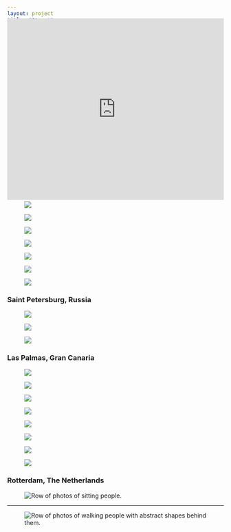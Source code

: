 ```yaml
---
layout: project
title: "Street"
date: 2019-01-11 12:00:00 +0100
category: "photography"
color: ffffff
background: 444444
image: /static/img/street/helsinki-4.jpg
---
```



<figure class="project__picture-group--light" style="margin:-12vw 0 8vw;">
  <div style="width:100%;height:0;padding-bottom:44%;position:relative;text-align:left;">
    <iframe src="https://player.vimeo.com/video/355866914" width="100%" height="100%" frameborder="0" webkitallowfullscreen mozallowfullscreen allowfullscreen style="height:44vw;"></iframe>
  </div>
</figure>


### Helsinki, Finland

<div class="project__picture-group">

  <figure class="project__picture">
    <img class="project__image lazy"
      data-srcset="/static/img/street/helsinki-1.jpg 1x,
        /static/img/street/helsinki-1@2x.jpg 2x"
      src="/static/img/placeholder.jpg"
      data-src="/static/img/street/helsinki-1.jpg">
  </figure>

  <figure class="project__picture">
    <img class="project__image lazy"
      data-srcset="/static/img/street/helsinki-2.jpg 1x,
        /static/img/street/helsinki-2@2x.jpg 2x"
      src="/static/img/placeholder.jpg"
      data-src="/static/img/street/helsinki-2.jpg">
  </figure>

  <figure class="project__picture">
    <img class="project__image lazy"
      data-srcset="/static/img/street/helsinki-3.jpg 1x,
        /static/img/street/helsinki-3@2x.jpg 2x"
      src="/static/img/placeholder.jpg"
      data-src="/static/img/street/helsinki-3.jpg">
  </figure>

  <figure class="project__picture">
    <img class="project__image lazy"
      data-srcset="/static/img/street/helsinki-4.jpg 1x,
        /static/img/street/helsinki-4@2x.jpg 2x"
      src="/static/img/placeholder.jpg"
      data-src="/static/img/street/helsinki-4.jpg">
  </figure>

  <figure class="project__picture">
    <img class="project__image lazy"
      data-srcset="/static/img/street/helsinki-5.jpg 1x,
        /static/img/street/helsinki-5@2x.jpg 2x"
      src="/static/img/placeholder.jpg"
      data-src="/static/img/street/helsinki-5.jpg">
  </figure>

  <figure class="project__picture">
    <img class="project__image lazy"
      data-srcset="/static/img/street/helsinki-6.jpg 1x,
        /static/img/street/helsinki-6@2x.jpg 2x"
      src="/static/img/placeholder.jpg"
      data-src="/static/img/street/helsinki-6.jpg">
  </figure>

  <figure class="project__picture">
    <img class="project__image lazy"
      data-srcset="/static/img/street/helsinki-7.jpg 1x,
        /static/img/street/helsinki-7@2x.jpg 2x"
      src="/static/img/placeholder.jpg"
      data-src="/static/img/street/helsinki-7.jpg">
  </figure>

  <figure class="project__picture">
    <img class="project__image lazy"
      data-srcset="/static/img/street/helsinki-8.jpg 1x,
        /static/img/street/helsinki-8@2x.jpg 2x"
      src="/static/img/placeholder.jpg"
      data-src="/static/img/street/helsinki-8.jpg">
  </figure>

  <figure class="project__picture">
    <img class="project__image lazy"
      data-srcset="/static/img/street/helsinki-9.jpg 1x,
        /static/img/street/helsinki-9@2x.jpg 2x"
      src="/static/img/placeholder.jpg"
      data-src="/static/img/street/helsinki-9.jpg">
  </figure>

  <figure class="project__picture">
    <img class="project__image lazy"
      data-srcset="/static/img/street/helsinki-10.jpg 1x,
        /static/img/street/helsinki-10@2x.jpg 2x"
      src="/static/img/placeholder.jpg"
      data-src="/static/img/street/helsinki-10.jpg">
  </figure>

</div>


### Saint Petersburg, Russia

<div class="project__picture-group">

  <figure class="project__picture">
    <img class="project__image lazy"
      data-srcset="/static/img/street/stpeters-1.jpg 1x,
        /static/img/street/stpeters-1@2x.jpg 2x"
      src="/static/img/placeholder.jpg"
      data-src="/static/img/street/stpeters-1.jpg">
  </figure>

  <figure class="project__picture">
    <img class="project__image lazy"
      data-srcset="/static/img/street/stpeters-2.jpg 1x,
        /static/img/street/stpeters-2@2x.jpg 2x"
      src="/static/img/placeholder.jpg"
      data-src="/static/img/street/stpeters-2.jpg">
  </figure>

  <figure class="project__picture">
    <img class="project__image lazy"
      data-srcset="/static/img/street/stpeters-3.jpg 1x,
        /static/img/street/stpeters-3@2x.jpg 2x"
      src="/static/img/placeholder.jpg"
      data-src="/static/img/street/stpeters-3.jpg">
  </figure>

</div>


### Las Palmas, Gran Canaria

<div class="project__picture-group">

  <figure class="project__picture">
    <img class="project__image lazy"
      data-srcset="/static/img/street/grancanaria-1.jpg 1x,
        /static/img/street/grancanaria-1@2x.jpg 2x"
      src="/static/img/placeholder.jpg"
      data-src="/static/img/street/grancanaria-1.jpg">
  </figure>

  <figure class="project__picture">
    <img class="project__image lazy"
      data-srcset="/static/img/street/grancanaria-2.jpg 1x,
        /static/img/street/grancanaria-2@2x.jpg 2x"
      src="/static/img/placeholder.jpg"
      data-src="/static/img/street/grancanaria-2.jpg">
  </figure>

  <figure class="project__picture">
    <img class="project__image lazy"
      data-srcset="/static/img/street/grancanaria-3.jpg 1x,
        /static/img/street/grancanaria-3@2x.jpg 2x"
      src="/static/img/placeholder.jpg"
      data-src="/static/img/street/grancanaria-3.jpg">
  </figure>

  <figure class="project__picture">
    <img class="project__image lazy"
      data-srcset="/static/img/street/grancanaria-4.jpg 1x,
        /static/img/street/grancanaria-4@2x.jpg 2x"
      src="/static/img/placeholder.jpg"
      data-src="/static/img/street/grancanaria-4.jpg">
  </figure>

  <figure class="project__picture">
    <img class="project__image lazy"
      data-srcset="/static/img/street/grancanaria-5.jpg 1x,
        /static/img/street/grancanaria-5@2x.jpg 2x"
      src="/static/img/placeholder.jpg"
      data-src="/static/img/street/grancanaria-5.jpg">
  </figure>

  <figure class="project__picture">
    <img class="project__image lazy"
      data-srcset="/static/img/street/grancanaria-6.jpg 1x,
        /static/img/street/grancanaria-6@2x.jpg 2x"
      src="/static/img/placeholder.jpg"
      data-src="/static/img/street/grancanaria-6.jpg">
  </figure>

  <figure class="project__picture">
    <img class="project__image lazy"
      data-srcset="/static/img/street/grancanaria-7.jpg 1x,
        /static/img/street/grancanaria-7@2x.jpg 2x"
      src="/static/img/placeholder.jpg"
      data-src="/static/img/street/grancanaria-7.jpg">
  </figure>

  <figure class="project__picture">
    <img class="project__image lazy"
      data-srcset="/static/img/street/grancanaria-8.jpg 1x,
        /static/img/street/grancanaria-8@2x.jpg 2x"
      src="/static/img/placeholder.jpg"
      data-src="/static/img/street/grancanaria-8.jpg">
  </figure>

</div>


### Rotterdam, The Netherlands

<figure class="full-width__picture">
  <img class="full-width__image lazy" alt="Row of photos of sitting people."
    data-srcset="/static/img/street/zitten.jpg 1x,
      /static/img/street/zitten@2x.jpg 2x"
    src="/static/img/placeholder.jpg"
      data-src="/static/img/street/zitten.jpg">
</figure>

<hr>

<figure class="full-width__picture">
  <img class="full-width__image lazy" alt="Row of photos of walking people with abstract shapes behind them."
    data-srcset="/static/img/street/lopen.jpg 1x,
      /static/img/street/lopen@2x.jpg 2x"
    src="/static/img/placeholder.jpg"
      data-src="/static/img/street/lopen.jpg">
</figure>
